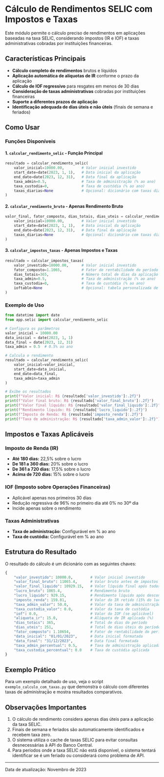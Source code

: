 # Cálculo de Rendimentos SELIC com Impostos e Taxas

Este módulo permite o cálculo preciso de rendimentos em aplicações baseadas na taxa SELIC, considerando impostos (IR e IOF) e taxas administrativas cobradas por instituições financeiras.

## Características Principais

- **Cálculo completo de rendimentos** brutos e líquidos
- **Aplicação automática de alíquotas de IR** conforme o prazo da aplicação
- **Cálculo de IOF regressivo** para resgates em menos de 30 dias
- **Consideração de taxas administrativas** cobradas por instituições financeiras
- **Suporte a diferentes prazos de aplicação**
- **Identificação adequada de dias úteis e não úteis** (finais de semana e feriados)

## Como Usar

### Funções Disponíveis

#### 1. `calcular_rendimento_selic` - Função Principal

```python
resultado = calcular_rendimento_selic(
    valor_inicial=10000.00,        # Valor inicial investido
    start_date=date(2023, 1, 1),   # Data inicial da aplicação
    end_date=date(2023, 12, 31),   # Data final da aplicação
    taxa_admin=0.5,                # Taxa de administração (% ao ano)
    taxa_custodia=0,               # Taxa de custódia (% ao ano)
    taxas_diarias=None             # Opcional: dicionário com taxas diárias pré-carregadas
)
```

#### 2. `calcular_rendimento_bruto` - Apenas Rendimento Bruto

```python
valor_final, fator_composto, dias_totais, dias_uteis = calcular_rendimento_bruto(
    valor_inicial=10000.00,        # Valor inicial investido
    start_date=date(2023, 1, 1),   # Data inicial da aplicação
    end_date=date(2023, 12, 31),   # Data final da aplicação
    taxas_diarias=None             # Opcional: dicionário com taxas diárias pré-carregadas
)
```

#### 3. `calcular_impostos_taxas` - Apenas Impostos e Taxas

```python
resultado = calcular_impostos_taxas(
    valor_investido=10000.00,      # Valor inicial investido
    fator_composto=1.1065,         # Fator de rentabilidade do período
    dias_totais=365,               # Número total de dias da aplicação
    taxa_admin=0.5,                # Taxa de administração (% ao ano)
    taxa_custodia=0,               # Taxa de custódia (% ao ano)
    ioftable=None                  # Opcional: tabela personalizada de IOF
)
```

### Exemplo de Uso

```python
from datetime import date
from app.selic import calcular_rendimento_selic

# Configura os parâmetros
valor_inicial = 10000.00
data_inicial = date(2023, 1, 1)
data_final = date(2023, 12, 31)
taxa_admin = 0.5  # 0.5% ao ano

# Calcula o rendimento
resultado = calcular_rendimento_selic(
    valor_inicial=valor_inicial,
    start_date=data_inicial,
    end_date=data_final,
    taxa_admin=taxa_admin
)

# Exibe os resultados
print(f"Valor inicial: R$ {resultado['valor_investido']:.2f}")
print(f"Valor final bruto: R$ {resultado['valor_final_bruto']:.2f}")
print(f"Valor final líquido: R$ {resultado['valor_final_liquido']:.2f}")
print(f"Rendimento líquido: R$ {resultado['lucro_liquido']:.2f}")
print(f"Imposto de Renda: R$ {resultado['imposto_renda']:.2f}")
print(f"Taxa de administração: R$ {resultado['taxa_admin_valor']:.2f}")
```

## Impostos e Taxas Aplicáveis

### Imposto de Renda (IR)

- **Até 180 dias:** 22,5% sobre o lucro
- **De 181 a 360 dias:** 20% sobre o lucro
- **De 361 a 720 dias:** 17,5% sobre o lucro
- **Acima de 720 dias:** 15% sobre o lucro

### IOF (Imposto sobre Operações Financeiras)

- Aplicável apenas nos primeiros 30 dias
- Redução regressiva de 96% no primeiro dia até 0% no 30º dia
- Incide apenas sobre o rendimento

### Taxas Administrativas

- **Taxa de administração:** Configurável em % ao ano
- **Taxa de custódia:** Configurável em % ao ano

## Estrutura do Resultado

O resultado do cálculo é um dicionário com as seguintes chaves:

```python
{
    "valor_investido": 10000.0,        # Valor inicial investido
    "valor_final_bruto": 11065.4,      # Valor bruto antes de impostos e taxas
    "valor_final_liquido": 10929.15,   # Valor líquido final após todos os descontos
    "lucro_bruto": 1065.4,             # Rendimento bruto
    "lucro_liquido": 929.15,           # Rendimento líquido após descontos
    "imposto_renda": 159.81,           # Valor do IR retido (15% do lucro)
    "taxa_admin_valor": 50.0,          # Valor da taxa de administração
    "taxa_custodia_valor": 0.0,        # Valor da taxa de custódia
    "iof": 0.0,                        # Valor do IOF (se aplicável)
    "aliquota_ir": 15.0,               # Alíquota de IR aplicada (%)
    "dias_totais": 365,                # Total de dias do período
    "dias_uteis": 251,                 # Total de dias úteis do período
    "fator_composto": 1.10654,         # Fator de rentabilidade do período
    "data_inicial": "01/01/2023",      # Data inicial formatada
    "data_final": "31/12/2023",        # Data final formatada
    "taxa_admin_percentual": 0.5,      # Taxa de administração aplicada
    "taxa_custodia_percentual": 0.0    # Taxa de custódia aplicada
}
```

## Exemplo Prático

Para um exemplo detalhado de uso, veja o script `exemplo_calculo_com_taxas.py` que demonstra o cálculo com diferentes taxas de administração e mostra resultados comparativos.

## Observações Importantes

1. O cálculo de rendimento considera apenas dias úteis para a aplicação da taxa SELIC.
2. Finais de semana e feriados são automaticamente identificados e recebem taxa zero.
3. O sistema utiliza o cache de taxas SELIC para evitar consultas desnecessárias à API do Banco Central.
4. Para períodos onde a taxa SELIC não está disponível, o sistema tentará identificar se é um feriado ou considerará como problema de API.

---

Data de atualização: Novembro de 2023 